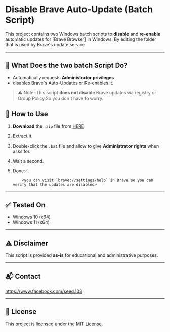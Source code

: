 # Disable Brave Auto-Update (Batch Script)

This project contains two Windows batch scripts to **disable** and **re-enable** automatic updates for [Brave Browser] in Windows.
By editing the folder that is used by Brave's update service

---

## 🔧 What Does the two batch Script Do?

- Automatically requests **Administrator privileges**
- disables Brave`s Auto-Updates or Re-enables it.

> ⚠️ Note: This script **does not disable** Brave updates via registry or Group Policy.So you don`t have to worry.



## 🚀 How to Use

1. **Download** the `.zip` file from [HERE](https://github.com/seedtaha/disable-Brave-updates-forever)
2. Extract it.
3. Double-click the `.bat` file and allow to give **Administrator rights** when asks for.
4. Wait a second.
5. Done✅.

           <you can visit `brave://settings/help` in Brave so you can verify that the updates are disabled>

---

## ✅ Tested On

- Windows 10 (x64)
- Windows 11 (x64)

---

## ⚠️ Disclaimer

This script is provided **as-is** for educational and administrative purposes.

---

## 📬 Contact

https://www.facebook.com/seed.103

---

## 📄 License

This project is licensed under the [MIT License](LICENSE).